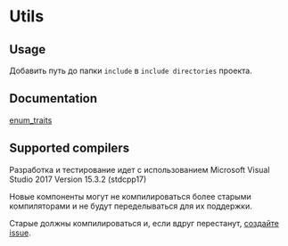 ﻿# Utils

## Usage

Добавить путь до папки `include` в `include directories` проекта.

## Documentation

[enum_traits](doc/enum_traits.md)

## Supported compilers

Разработка и тестирование идет с использованием
 Microsoft Visual Studio 2017 Version 15.3.2 (stdcpp17)

Новые компоненты могут не компилироваться более старыми компиляторами
 и не будут переделываться для их поддержки.

Старые должны компилироваться и, если вдруг перестанут,
 [создайте issue](http://serverznak:3000/sds/utils/issues).


